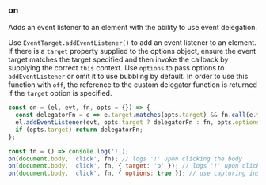 ### on

Adds an event listener to an element with the ability to use event delegation.

Use `EventTarget.addEventListener()` to add an event listener to an element. If there is a
`target` property supplied to the options object, ensure the event target matches the
target specified and then invoke the callback by supplying the correct `this` context.
Use `options` to pass options to `addEventListener` or omit it to use bubbling by default.
In order to use this function with `off`, the reference to the custom delegator function
is returned if the `target` option is specified.

```js
const on = (el, evt, fn, opts = {}) => {
  const delegatorFn = e => e.target.matches(opts.target) && fn.call(e.target, e);
  el.addEventListener(evt, opts.target ? delegatorFn : fn, opts.options || false);
  if (opts.target) return delegatorFn;
};
```

```js
const fn = () => console.log('!');
on(document.body, 'click', fn); // logs '!' upon clicking the body
on(document.body, 'click', fn, { target: 'p' }); // logs '!' upon clicking a `p` element child of the body
on(document.body, 'click', fn, { options: true }); // use capturing instead of bubbling
```

